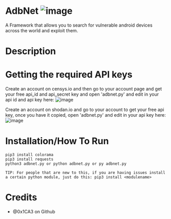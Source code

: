 # AdbNet ![image](https://user-images.githubusercontent.com/86132648/124664774-ec316000-de79-11eb-8fbe-254bf466d2ba.png)
A Framework that allows you to search for vulnerable android devices across the world and exploit them.

# Description

# Getting the required API keys
Create an account on censys.io and then go to your account page and get your free api_id and api_secret key and open 'adbnet.py' and edit in your api id and api key here: ![image](https://user-images.githubusercontent.com/86132648/124665489-c6588b00-de7a-11eb-984b-b9e3118aba81.png)

Create an account on shodan.io and go to your account to get your free api key, once you have it copied, open 'adbnet.py' and edit in your api key here:
![image](https://user-images.githubusercontent.com/86132648/124665543-d7090100-de7a-11eb-9ef6-e400227a1359.png)

# Installation/How To Run
```
pip3 install colorama
pip3 install requests
python3 adbnet.py or python adbnet.py or py adbnet.py

TIP: For people that are new to this, if you are having issues install a certain python module, just do this: pip3 install <modulename>
```
# Credits
  - @0x1CA3 on Github
